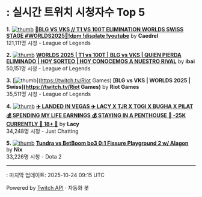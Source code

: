 # : 실시간 트위치 시청자수 Top 5

**1.** [![thumb](https://static-cdn.jtvnw.net/previews-ttv/live_user_caedrel-320x180.jpg)](https://twitch.tv/Caedrel)
**[🔴BLG VS VKS // T1 VS 100T ELIMINATION WORLDS SWISS STAGE #WORLDS2025🔴!dpm !displate !youtube](https://twitch.tv/Caedrel)** by **Caedrel**<br>121,111명 시청  - League of Legends

**2.** [![thumb](https://static-cdn.jtvnw.net/previews-ttv/live_user_ibai-320x180.jpg)](https://twitch.tv/ibai)
**[WORLDS 2025 | T1 vs 100T | BLG vs VKS | QUIEN PIERDA ELIMINADO | HOY SORTEO | HOY CONOCEMOS A NUESTRO RIVAL](https://twitch.tv/ibai)** by **ibai**<br>50,151명 시청  - League of Legends

**3.** [![thumb](https://static-cdn.jtvnw.net/previews-ttv/live_user_riotgames-320x180.jpg)](https://twitch.tv/Riot Games)
**[BLG vs VKS | WORLDS 2025 | Swiss](https://twitch.tv/Riot Games)** by **Riot Games**<br>35,511명 시청  - League of Legends

**4.** [![thumb](https://static-cdn.jtvnw.net/previews-ttv/live_user_lacy-320x180.jpg)](https://twitch.tv/Lacy)
**[✈️ LANDED IN VEGAS ✈️ LACY X TJR X TOGI X BUGHA X PILAT 💰 SPENDING MY LIFE EARNINGS 💰 STAYING IN A PENTHOUSE 🎲 -25K CURRENTLY 🎲 18+ 🎲](https://twitch.tv/Lacy)** by **Lacy**<br>34,248명 시청  - Just Chatting

**5.** [![thumb](https://static-cdn.jtvnw.net/previews-ttv/live_user_nix-320x180.jpg)](https://twitch.tv/Nix)
**[Tundra vs BetBoom bo3 0:1 Fissure Playground 2 w/ Alagon](https://twitch.tv/Nix)** by **Nix**<br>33,226명 시청  - Dota 2


---
: 마지막 업데이트: 2025-10-24 09:15 UTC

Powered by [Twitch API](https://dev.twitch.tv/docs/api/reference) · 자동화 봇
